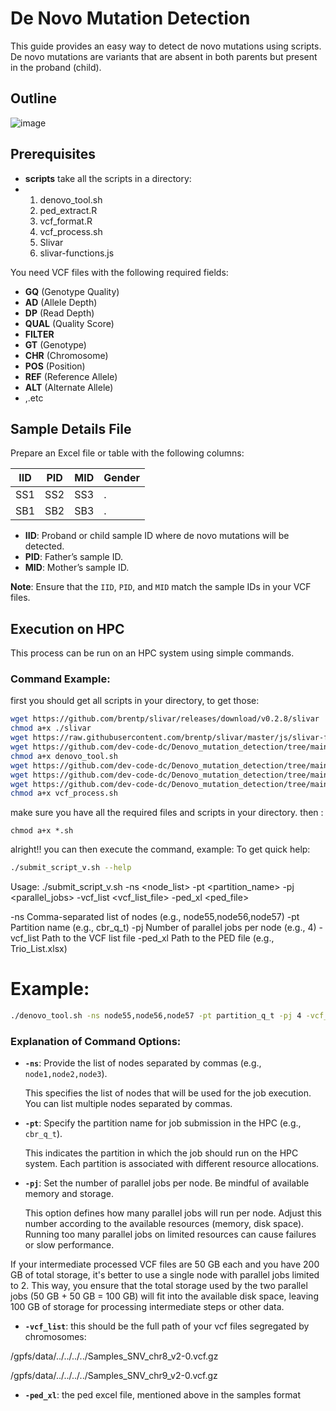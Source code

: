 # De Novo Mutation Detection  

This guide provides an easy way to detect de novo mutations using scripts. De novo mutations are variants that are absent in both parents but present in the proband (child).
## Outline
![image](https://github.com/user-attachments/assets/1ef31795-8403-435c-bc12-b895c1dbd387)

## Prerequisites
- **scripts** take all the scripts in a directory:
- 1. denovo_tool.sh
  2. ped_extract.R
  3. vcf_format.R
  4. vcf_process.sh
  5. Slivar
  6. slivar-functions.js
 
     
You need VCF files with the following required fields:

- **GQ** (Genotype Quality)  
- **AD** (Allele Depth)  
- **DP** (Read Depth)  
- **QUAL** (Quality Score)  
- **FILTER**  
- **GT** (Genotype)  
- **CHR** (Chromosome)  
- **POS** (Position)  
- **REF** (Reference Allele)  
- **ALT** (Alternate Allele)  
- ,.etc

## Sample Details File

Prepare an Excel file or table with the following columns:

| IID   | PID   | MID   | Gender |  
|-------|-------|-------|--------|  
| SS1   | SS2   | SS3   | .      |  
| SB1   | SB2   | SB3   | .      |  

- **IID**: Proband or child sample ID where de novo mutations will be detected.  
- **PID**: Father’s sample ID.  
- **MID**: Mother’s sample ID.  

**Note**: Ensure that the `IID`, `PID`, and `MID` match the sample IDs in your VCF files.

## Execution on HPC

This process can be run on an HPC system using simple commands.

### Command Example:
first you should get all scripts in your directory, to get those:
```bash
wget https://github.com/brentp/slivar/releases/download/v0.2.8/slivar
chmod a+x ./slivar
wget https://raw.githubusercontent.com/brentp/slivar/master/js/slivar-functions.js
wget https://github.com/dev-code-dc/Denovo_mutation_detection/tree/main/Scripts_to_Get/denovo_tool.sh
chmod a+x denovo_tool.sh
wget https://github.com/dev-code-dc/Denovo_mutation_detection/tree/main/Scripts_to_Get/ped_extract.R
wget https://github.com/dev-code-dc/Denovo_mutation_detection/tree/main/Scripts_to_Get/vcf_format.R
wget https://github.com/dev-code-dc/Denovo_mutation_detection/tree/main/Scripts_to_Get/vcf_process.sh
chmod a+x vcf_process.sh
```

make sure you have all the required files and scripts in your directory.
then :

```
chmod a+x *.sh
```

alright!! you can then execute the command, example:
To get quick help:
```bash
./submit_script_v.sh --help
```
Usage: ./submit_script_v.sh -ns <node_list> -pt <partition_name> -pj <parallel_jobs> -vcf_list <vcf_list_file> -ped_xl <ped_file>

  -ns         Comma-separated list of nodes (e.g., node55,node56,node57)
  -pt         Partition name (e.g., cbr_q_t)
  -pj         Number of parallel jobs per node (e.g., 4)
  -vcf_list   Path to the VCF list file
  -ped_xl     Path to the PED file (e.g., Trio_List.xlsx)

# Example:
```bash
./denovo_tool.sh -ns node55,node56,node57 -pt partition_q_t -pj 4 -vcf_list SNVs_list.txt -ped_xl Trio_List.xlsx

```
### Explanation of Command Options:

- **`-ns`**: Provide the list of nodes separated by commas (e.g., `node1,node2,node3`).
  
  This specifies the list of nodes that will be used for the job execution. You can list multiple nodes separated by commas.

- **`-pt`**: Specify the partition name for job submission in the HPC (e.g., `cbr_q_t`).
  
  This indicates the partition in which the job should run on the HPC system. Each partition is associated with different resource allocations.

- **`-pj`**: Set the number of parallel jobs per node. Be mindful of available memory and storage.
  
  This option defines how many parallel jobs will run per node. Adjust this number according to the available resources (memory, disk space). Running too many parallel jobs on limited resources can cause failures or slow performance.

If your intermediate processed VCF files are 50 GB each and you have 200 GB of total storage, it's better to use a single node with parallel jobs limited to 2. This way, you ensure that the total storage used by the two parallel jobs (50 GB + 50 GB = 100 GB) will fit into the available disk space, leaving 100 GB of storage for processing intermediate steps or other data.

- **`-vcf_list`**: this should be the full path of your vcf files segregated by chromosomes:

/gpfs/data/../../../../Samples_SNV_chr8_v2-0.vcf.gz

/gpfs/data/../../../../Samples_SNV_chr9_v2-0.vcf.gz

- **`-ped_xl`**: the ped excel file, mentioned above in the samples format


